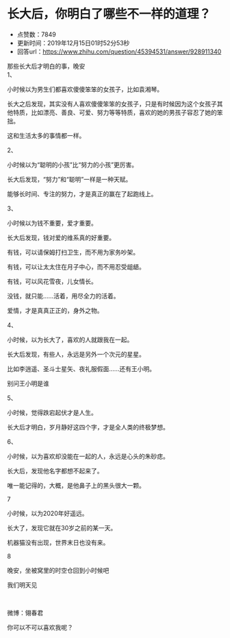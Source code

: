 # 长大后，你明白了哪些不一样的道理？
- 点赞数：7849
- 更新时间：2019年12月15日01时52分53秒
- 回答url：https://www.zhihu.com/question/45394531/answer/928911340
<body>
 <p data-pid="ZRnoclEu">那些长大后才明白的事，晚安<br>
  1、</p>
 <p data-pid="hyzliw3i">小时候以为男生们都喜欢傻傻笨笨的女孩子，比如袁湘琴。</p>
 <p data-pid="6UyC9WQR">长大之后发现，其实没有人喜欢傻傻笨笨的女孩子，只是有时候因为这个女孩子其他特质，比如漂亮、善良、可爱、努力等等特质，喜欢的她的男孩子容忍了她的笨拙。</p>
 <p data-pid="CGJKXCHw">这和生活太多的事情都一样。</p>
 <p data-pid="_FMsTGgk">2、</p>
 <p data-pid="sk0SpV3Z">小时候以为“聪明的小孩”比“努力的小孩”更厉害。</p>
 <p data-pid="QanTnVXk">长大后发现，“努力”和“聪明”一样是一种天赋。</p>
 <p data-pid="M5lsl73a">能够长时间、专注的努力，才是真正的赢在了起跑线上。</p>
 <p data-pid="XDEWY2ZB">3、</p>
 <p data-pid="0gQq47Sx">小时候以为钱不重要，爱才重要。</p>
 <p data-pid="Y90r7fZp">长大后发现，钱对爱的维系真的好重要。</p>
 <p data-pid="vy6j3Ycp">有钱，可以请保姆打扫卫生，而不用为家务吵架。</p>
 <p data-pid="UY4eDyGW">有钱，可以让太太住在月子中心，而不用忍受龃龉。</p>
 <p data-pid="6Nm9n4j0">有钱，可以风花雪夜，儿女情长。</p>
 <p data-pid="jurpcbm4">没钱，就只能……活着，用尽全力的活着。</p>
 <p data-pid="2CTJFPRO">爱情，才是真真正正的，身外之物。</p>
 <p data-pid="vNYHUF4w">4、</p>
 <p data-pid="45ciyqE0">小时候，以为长大了，喜欢的人就跟我在一起。</p>
 <p data-pid="QxYOJOPI">长大后发现，有些人，永远是另外一个次元的星星。</p>
 <p data-pid="HVW9dQ-m">比如李逍遥、圣斗士星矢、夜礼服假面……还有王小明。</p>
 <p data-pid="n9iW3gLm">别问王小明是谁</p>
 <p data-pid="wW3OPB2y">5、</p>
 <p data-pid="TKVYeHa2">小时候，觉得跌宕起伏才是人生。</p>
 <p data-pid="nFLpixuv">长大后才明白，岁月静好这四个字，才是全人类的终极梦想。</p>
 <p data-pid="Jz94PVkn">6、</p>
 <p data-pid="uSkrUJmD">小时候，以为喜欢却没能在一起的人，永远是心头的朱砂痣。</p>
 <p data-pid="-R1-BupL">长大后，发现他名字都想不起来了。</p>
 <p data-pid="SohtUyQG">唯一能记得的，大概，是他鼻子上的黑头很大一颗。</p>
 <p data-pid="VtLKPiQT">7</p>
 <p data-pid="zRNv-63H">小时候，以为2020年好遥远。</p>
 <p data-pid="71vRlye3">长大了，发现它就在30岁之前的某一天。</p>
 <p data-pid="WV0yZbfa">机器猫没有出现，世界末日也没有来。</p>
 <p data-pid="yh2vjreK">8</p>
 <p data-pid="BLUiGeZx">晚安，坐被窝里的时空仓回到小时候吧</p>
 <p data-pid="xDQyCyVD">我们明天见</p>
 <p class="ztext-empty-paragraph"><br></p>
 <p data-pid="8baCQTEd">微博：翎春君</p>
 <p data-pid="t89s8Nu1">你可以不可以喜欢我呢？</p>
</body>